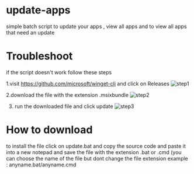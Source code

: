 # update-apps
simple batch script to update your apps , view all apps  and to view all apps that need an update
# Troubleshoot
if the script doesn't work follow these steps 

1.visit https://github.com/microsoft/winget-cli and click on Releases
![step1](https://github.com/user-attachments/assets/eea505f2-9709-483f-8175-ab0411d98ac4)

2.download the file with the extension .msixbundle
![step2](https://github.com/user-attachments/assets/b2d0de86-10fd-420a-87f3-911d20038c60)

3. run the downloaded file and click update
![step3](https://github.com/user-attachments/assets/cbe2ed59-36ec-4e8a-8d11-82c660dd3b95)

#  How to download
to install the file click on update.bat and copy the source code and paste it into a new notepad and save the file with the extension .bat or .cmd (you can choose the name of the file but dont change the file extension example : anyname.bat/anyname.cmd
